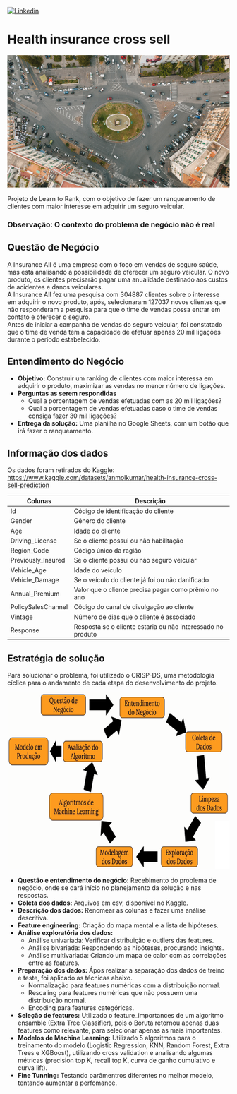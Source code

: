 [![Linkedin](https://img.shields.io/badge/-linkedin-blue?logo=linkedin&link=https://www.linkedin.com/in/jhonatanmarques/)](https://www.linkedin.com/in/jhonatanmarques/)

# Health insurance cross sell
<p align="center"><img src="https://github.com/jhonatanmarques92/health_insurance_cross_sell/blob/main/img/transito.jpg" width="590" height="300"></p>
Projeto de Learn to Rank, com o objetivo de fazer um ranqueamento de clientes com maior interesse em adquirir um seguro veicular.

### Observação: O contexto do problema de negócio não é real

## Questão de Negócio
A Insurance All é uma empresa com o foco em vendas de seguro saúde, mas está analisando a possibilidade de oferecer um seguro veicular. O novo produto, os clientes precisarão pagar uma anualidade destinado aos custos de acidentes e danos veiculares.  
A Insurance All fez uma pesquisa com 304887 clientes sobre o interesse em adquirir o novo produto, após, selecionaram 127037 novos clientes que não responderam a pesquisa para que o time de vendas possa entrar em contato e oferecer o seguro.  
Antes de iniciar a campanha de vendas do seguro veicular, foi constatado que o time de venda tem a capacidade de efetuar apenas 20 mil ligações durante o período estabelecido.  

## Entendimento do Negócio
- **Objetivo:** Construir um ranking de clientes com maior interessa em adquirir o produto, maximizar as vendas no menor número de ligações.
- **Perguntas as serem respondidas**
  - Qual a porcentagem de vendas efetuadas com as 20 mil ligações?
  - Qual a porcentagem de vendas efetuadas caso o time de vendas consiga fazer 30 mil ligações?
- **Entrega da solução:** Uma planilha no Google Sheets, com um botão que irá fazer o ranqueamento.

## Informação dos dados
Os dados foram retirados do Kaggle: https://www.kaggle.com/datasets/anmolkumar/health-insurance-cross-sell-prediction

| Colunas | Descrição |
| ------- | --------- |
| Id      | Código de identificação do cliente |
| Gender	| Gênero do cliente |
| Age	    | Idade do cliente |
| Driving_License | Se o cliente possui ou não habilitação |
| Region_Code | Código único da ragião |
| Previously_Insured | Se o cliente possui ou não seguro veicular |
| Vehicle_Age | Idade do veículo |
| Vehicle_Damage | Se o veículo do cliente já foi ou não danificado |
| Annual_Premium | Valor que o cliente precisa pagar como prêmio no ano |
| PolicySalesChannel | Côdigo do canal de divulgação ao cliente |
| Vintage | Número de dias que o cliente é associado |
| Response | Resposta se o cliente estaria ou não interessado no produto |

## Estratégia de solução
Para solucionar o problema, foi utilizado o CRISP-DS, uma metodologia cíclica para o andamento de cada etapa do desenvolvimento do projeto.  
<p align="center"><img src="https://github.com/jhonatanmarques92/rossmann_sales_prediction/blob/main/img/crisp-ds.png" width="650" height="400"></p>

- **Questão e entendimento do negócio:** Recebimento do problema de negócio, onde se dará início no planejamento da solução e nas respostas.
- **Coleta dos dados:** Arquivos em csv, disponível no Kaggle.
- **Descrição dos dados:** Renomear as colunas e fazer uma análise descritiva.
- **Feature engineering:** Criação do mapa mental e a lista de hipóteses.
- **Análise exploratória dos dados:** 
  - Análise univariada: Verificar distribuição e outliers das features.
  - Análise bivariada: Respondendo as hipóteses, procurando insights.
  - Análise multivariada: Criando um mapa de calor com as correlações entre as features.
- **Preparação dos dados:** Ápos realizar a separação dos dados de treino e teste, foi aplicado as técnicas abaixo.
  - Normalização para features numéricas com a distribuição normal.
  - Rescaling para features numéricas que não possuem uma distribuição normal.
  - Encoding para features categóricas.
- **Seleção de features:** Utilizado o feature_importances de um algoritmo ensamble (Extra Tree Classifier), pois o Boruta retornou apenas duas features como relevante, para selecionar apenas as mais importantes.
- **Modelos de Machine Learning:** Utilizado 5 algoritmos para o treinamento do modelo (Logistic Regression, KNN, Random Forest, Extra Trees e XGBoost), utilizando cross validation e analisando algumas métricas (precision top K, recall top K, curva de ganho cumulativo e curva lift).
- **Fine Tunning:** Testando parâmentros diferentes no melhor modelo, tentando aumentar a perfomance.
